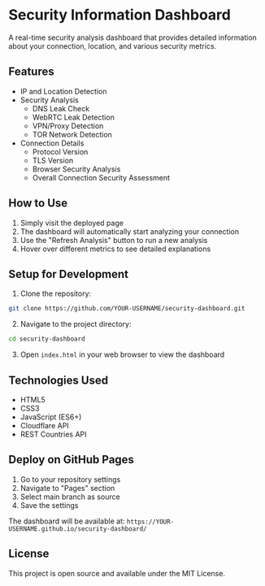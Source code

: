 # Security Information Dashboard

A real-time security analysis dashboard that provides detailed information about your connection, location, and various security metrics.

## Features

- IP and Location Detection
- Security Analysis
  - DNS Leak Check
  - WebRTC Leak Detection
  - VPN/Proxy Detection
  - TOR Network Detection
- Connection Details
  - Protocol Version
  - TLS Version
  - Browser Security Analysis
  - Overall Connection Security Assessment

## How to Use

1. Simply visit the deployed page
2. The dashboard will automatically start analyzing your connection
3. Use the "Refresh Analysis" button to run a new analysis
4. Hover over different metrics to see detailed explanations

## Setup for Development

1. Clone the repository:
```bash
git clone https://github.com/YOUR-USERNAME/security-dashboard.git
```

2. Navigate to the project directory:
```bash
cd security-dashboard
```

3. Open `index.html` in your web browser to view the dashboard

## Technologies Used

- HTML5
- CSS3
- JavaScript (ES6+)
- Cloudflare API
- REST Countries API

## Deploy on GitHub Pages

1. Go to your repository settings
2. Navigate to "Pages" section
3. Select main branch as source
4. Save the settings

The dashboard will be available at: `https://YOUR-USERNAME.github.io/security-dashboard/`

## License

This project is open source and available under the MIT License.
